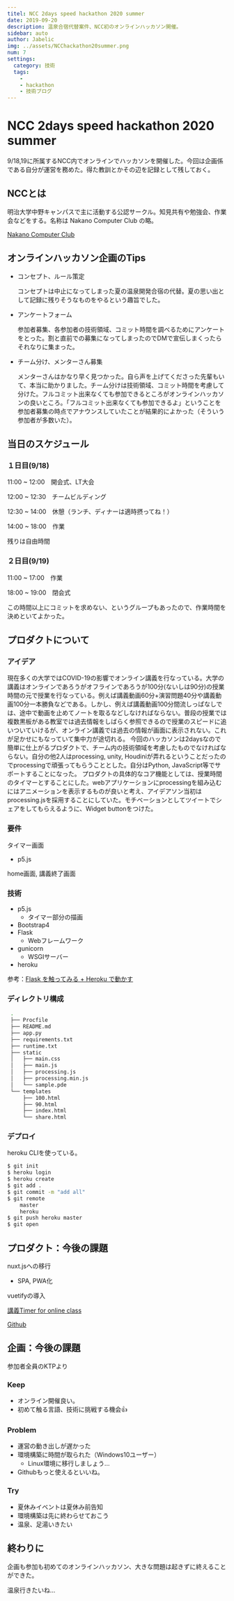 ```yaml
---
titel: NCC 2days speed hackathon 2020 summer
date: 2019-09-20
description: 温泉合宿代替案件、NCC初のオンラインハッカソン開催。
sidebar: auto
author: Jabelic
img: ../assets/NCChackathon20summer.png
num: 7
settings:
  category: 技術
  tags:
    - 
    - hackathon
    - 技術ブログ
---
```




# NCC 2days speed hackathon 2020 summer


9/18,19に所属するNCC内でオンラインでハッカソンを開催した。今回は企画係である自分が運営を務めた。得た教訓とかその辺を記録として残しておく。

## NCCとは

明治大学中野キャンパスで主に活動する公認サークル。知見共有や勉強会、作業会などをする。名称は Nakano Computer Club の略。

[Nakano Computer Club](https://meiji-ncc.tech/)


## オンラインハッカソン企画のTips
- コンセプト、ルール策定

  コンセプトは中止になってしまった夏の温泉開発合宿の代替。夏の思い出として記録に残りそうなものをやるという趣旨でした。

- アンケートフォーム

  参加者募集、各参加者の技術領域、コミット時間を調べるためにアンケートをとった。割と直前での募集になってしまったのでDMで宣伝しまくったらそれなりに集まった。

- チーム分け、メンターさん募集

  メンターさんはかなり早く見つかった。自ら声を上げてくださった先輩もいて、本当に助かりました。チーム分けは技術領域、コミット時間を考慮して分けた。フルコミット出来なくても参加できるところがオンラインハッカソンの良いところ。「フルコミット出来なくても参加できるよ」ということを参加者募集の時点でアナウンスしていたことが結果的によかった（そういう参加者が多数いた）。

## 当日のスケジュール
### １日目(9/18)
11:00 ~ 12:00　開会式、LT大会

12:00 ~ 12:30　チームビルディング

12:30 ~ 14:00　休憩（ランチ、ディナーは適時摂ってね！）

14:00 ~ 18:00　作業


残りは自由時間

### ２日目(9/19)

11:00 ~ 17:00　作業

18:00 ~ 19:00　閉会式

この時間以上にコミットを求めない、というグループもあったので、作業時間を決めといてよかった。


## プロダクトについて
### アイデア

現在多くの大学ではCOVID-19の影響でオンライン講義を行なっている。大学の講義はオンラインであろうがオフラインであろうが100分(ないしは90分)の授業時間の元で授業を行なっている。例えば講義動画60分+演習問題40分や講義動画100分一本勝負などである。しかし、例えば講義動画100分間流しっぱなしでは、途中で動画を止めてノートを取るなどしなければならない。普段の授業では複数黒板がある教室では過去情報をしばらく参照できるので授業のスピードに追いついていけるが、オンライン講義では過去の情報が画面に表示されない。これが足かせにもなっていて集中力が途切れる。
今回のハッカソンは2daysなので簡単に仕上がるプロダクトで、チーム内の技術領域を考慮したものでなければならない。自分の他2人はprocessing, unity, Houdiniが弄れるということだったのでprocessingで頑張ってもらうこととした。自分はPython, JavaScript等でサポートすることになった。
プロダクトの具体的なコア機能としては、授業時間のタイマーとすることにした。webアプリケーションにprocessingを組み込むにはアニメーションを表示するものが良いと考え、アイデアソン当初はprocessing.jsを採用することにしていた。モチベーションとしてツイートでシェアをしてもらえるように、Widget buttonをつけた。

### 要件

タイマー画面
- p5.js

home画面, 講義終了画面


### 技術
- p5.js
    - タイマー部分の描画
- Bootstrap4
- Flask
    - Webフレームワーク
- gunicorn
    - WSGIサーバー
- heroku

参考：[Flask を触ってみる + Heroku で動かす](https://qiita.com/sqrtxx/items/2ae41d5685e07c16eda5)

### ディレクトリ構成

```bash
 .
 ├── Procfile
 ├── README.md
 ├── app.py
 ├── requirements.txt
 ├── runtime.txt
 ├── static
 │   ├── main.css
 │   ├── main.js
 │   ├── processing.js
 │   ├── processing.min.js
 │   └── sample.pde
 └── templates
     ├── 100.html
     ├── 90.html
     ├── index.html
     └── share.html
```


### デプロイ
heroku CLIを使っている。

```bash
$ git init
$ heroku login
$ heroku create
$ git add .
$ git commit -m "add all"
$ git remote
    master
    heroku
$ git push heroku master
$ git open
```

## プロダクト：今後の課題
nuxt.jsへの移行
- SPA, PWA化

vuetifyの導入

[講義Timer for online class](https://fast-woodland-70792.herokuapp.com/)

[Github](https://github.com/jabelic/processing-flask)


## 企画：今後の課題

参加者全員のKTPより

### Keep
- オンライン開催良い。
- 初めて触る言語、技術に挑戦する機会:+1:
### Problem
- 運営の動き出しが遅かった
- 環境構築に時間が取られた（Windows10ユーザー）
    - Linux環境に移行しましょう...
- Githubもっと使えるといいね。
### Try
- 夏休みイベントは夏休み前告知
- 環境構築は先に終わらせておこう
- 温泉、足湯いきたい


## 終わりに
企画も参加も初めてのオンラインハッカソン、大きな問題は起きずに終えることができた。

温泉行きたいね...



